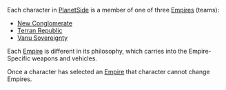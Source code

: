 Each character in [PlanetSide](../PlanetSide.md) is a member of one of three
[Empires](Empires.md) (teams):

- [New Conglomerate](../factions/New_Conglomerate.md)
- [Terran Republic](../factions/Terran_Republic.md)
- [Vanu Sovereignty](../factions/Vanu_Sovereignty.md)

Each [Empire](Empires.md) is different in its philosophy, which carries into the
Empire-Specific weapons and vehicles.

Once a character has selected an [Empire](Empires.md) that character cannot
change Empires.
